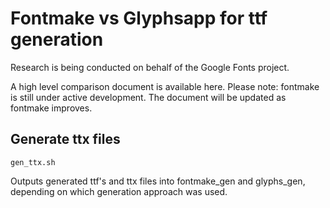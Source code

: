 # Fontmake vs Glyphsapp for ttf generation

Research is being conducted on behalf of the Google Fonts project. 

A high level comparison document is available here. Please note: fontmake is still under active development. The document will be updated as fontmake improves.


## Generate ttx files
    gen_ttx.sh

Outputs generated ttf's and ttx files into fontmake_gen and glyphs_gen, depending on which generation approach was used.
